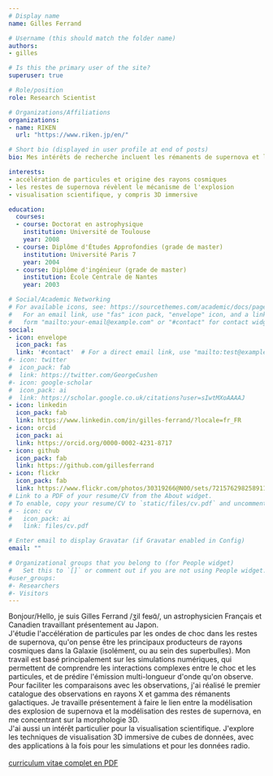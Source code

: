 ```yaml
---
# Display name
name: Gilles Ferrand

# Username (this should match the folder name)
authors:
- gilles

# Is this the primary user of the site?
superuser: true

# Role/position
role: Research Scientist

# Organizations/Affiliations
organizations:
- name: RIKEN
  url: "https://www.riken.jp/en/"

# Short bio (displayed in user profile at end of posts)
bio: Mes intérêts de recherche incluent les rémanents de supernova et les rayons cosmiques, je travaille également sur la visualisation scientifique.

interests:
- accélération de particules et origine des rayons cosmiques
- les restes de supernova révèlent le mécanisme de l'explosion
- visualisation scientifique, y compris 3D immersive

education:
  courses:
  - course: Doctorat en astrophysique
    institution: Université de Toulouse
    year: 2008
  - course: Diplôme d'Études Approfondies (grade de master)
    institution: Université Paris 7
    year: 2004
  - course: Diplôme d'ingénieur (grade de master)
    institution: École Centrale de Nantes
    year: 2003

# Social/Academic Networking
# For available icons, see: https://sourcethemes.com/academic/docs/page-builder/#icons
#   For an email link, use "fas" icon pack, "envelope" icon, and a link in the
#   form "mailto:your-email@example.com" or "#contact" for contact widget.
social:
- icon: envelope
  icon_pack: fas
  link: '#contact'  # For a direct email link, use "mailto:test@example.org".
#- icon: twitter
#  icon_pack: fab
#  link: https://twitter.com/GeorgeCushen
#- icon: google-scholar
#  icon_pack: ai
#  link: https://scholar.google.co.uk/citations?user=sIwtMXoAAAAJ
- icon: linkedin
  icon_pack: fab
  link: https://www.linkedin.com/in/gilles-ferrand/?locale=fr_FR
- icon: orcid
  icon_pack: ai
  link: https://orcid.org/0000-0002-4231-8717
- icon: github
  icon_pack: fab
  link: https://github.com/gillesferrand
- icon: flickr
  icon_pack: fab
  link: https://www.flickr.com/photos/30319266@N00/sets/72157629825891188/
# Link to a PDF of your resume/CV from the About widget.
# To enable, copy your resume/CV to `static/files/cv.pdf` and uncomment the lines below.
# - icon: cv
#   icon_pack: ai
#   link: files/cv.pdf

# Enter email to display Gravatar (if Gravatar enabled in Config)
email: ""

# Organizational groups that you belong to (for People widget)
#   Set this to `[]` or comment out if you are not using People widget.
#user_groups:
#- Researchers
#- Visitors
---
```


Bonjour/Hello, je suis Gilles Ferrand /ʒil feʁɑ̃/, un astrophysicien Français et Canadien travaillant présentement au Japon.<br>
J'étudie l'accélération de particules par les ondes de choc dans les restes de supernova, qu'on pense être les principaux producteurs de rayons cosmiques dans la Galaxie (isolément, ou au sein des superbulles). Mon travail est basé principalement sur les simulations numériques, qui permettent de comprendre les interactions complexes entre le choc et les particules, et de prédire l'émission multi-longueur d'onde qu'on observe. Pour faciliter les comparaisons avec les observations, j'ai réalisé le premier catalogue des observations en rayons X et gamma des rémanents galactiques. Je travaille présentement à faire le lien entre la modélisation des explosion de supernova et la modélisation des restes de supernova, en me concentrant sur la morphologie 3D.<br>
J'ai aussi un intérêt particulier pour la visualisation scientifique. J'explore les techniques de visualisation 3D immersive de cubes de données, avec des applications à la fois pour les simulations et pour les données radio.<br>
<br>
[curriculum vitae complet en PDF](https://www.dropbox.com/s/o93nlri2ewsl3sm/FERRAND_2020-05_CV.pdf?dl=0)
